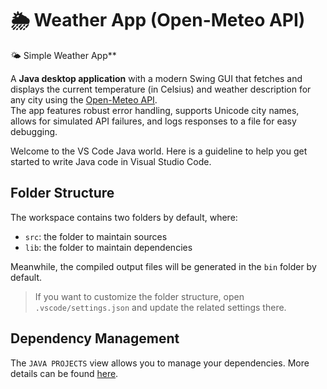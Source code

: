 # **🌦️ Weather App (Open-Meteo API)**

🌤️ Simple Weather App**

A **Java desktop application** with a modern Swing GUI that fetches and displays the current temperature (in Celsius) and weather description for any city using the [Open-Meteo API](https://open-meteo.com/).  
The app features robust error handling, supports Unicode city names, allows for simulated API failures, and logs responses to a file for easy debugging.


Welcome to the VS Code Java world. Here is a guideline to help you get started to write Java code in Visual Studio Code.

## Folder Structure

The workspace contains two folders by default, where:

- `src`: the folder to maintain sources
- `lib`: the folder to maintain dependencies

Meanwhile, the compiled output files will be generated in the `bin` folder by default.

> If you want to customize the folder structure, open `.vscode/settings.json` and update the related settings there.

## Dependency Management

The `JAVA PROJECTS` view allows you to manage your dependencies. More details can be found [here](https://github.com/microsoft/vscode-java-dependency#manage-dependencies).
